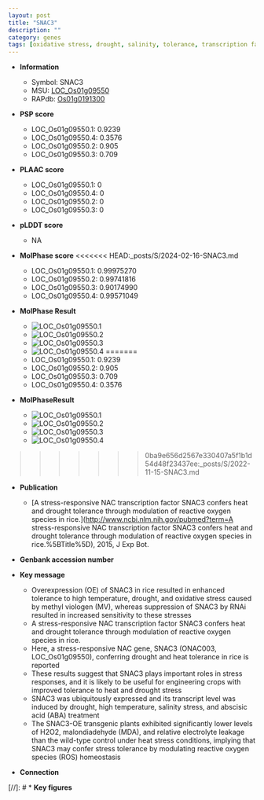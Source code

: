 ```yaml
---
layout: post
title: "SNAC3"
description: ""
category: genes
tags: [oxidative stress, drought, salinity, tolerance, transcription factor, oxidative, drought tolerance, salinity stress, stress, homeostasis, drought stress, abscisic acid, stress tolerance, stress response, reactive oxygen species]
---
```


* **Information**  
    + Symbol: SNAC3  
    + MSU: [LOC_Os01g09550](http://rice.plantbiology.msu.edu/cgi-bin/ORF_infopage.cgi?orf=LOC_Os01g09550)  
    + RAPdb: [Os01g0191300](http://rapdb.dna.affrc.go.jp/viewer/gbrowse_details/irgsp1?name=Os01g0191300)  

* **PSP score**  
    + LOC_Os01g09550.1: 0.9239 
    + LOC_Os01g09550.4: 0.3576 
    + LOC_Os01g09550.2: 0.905 
    + LOC_Os01g09550.3: 0.709 

* **PLAAC score**  
    + LOC_Os01g09550.1: 0 
    + LOC_Os01g09550.4: 0 
    + LOC_Os01g09550.2: 0 
    + LOC_Os01g09550.3: 0 

* **pLDDT score**
    + NA


* **MolPhase score**
<<<<<<< HEAD:_posts/S/2024-02-16-SNAC3.md
    + LOC_Os01g09550.1: 0.99975270
    + LOC_Os01g09550.2: 0.99741816
    + LOC_Os01g09550.3: 0.90174990
    + LOC_Os01g09550.4: 0.99571049

* **MolPhase Result**
    + ![LOC_Os01g09550.1](https://304243504.github.io/Pictures/LOC_Os01g/LOC_Os01g09550.1.png)
    + ![LOC_Os01g09550.2](https://304243504.github.io/Pictures/LOC_Os01g/LOC_Os01g09550.2.png)
    + ![LOC_Os01g09550.3](https://304243504.github.io/Pictures/LOC_Os01g/LOC_Os01g09550.3.png)
    + ![LOC_Os01g09550.4](https://304243504.github.io/Pictures/LOC_Os01g/LOC_Os01g09550.4.png)
=======
    + LOC_Os01g09550.1: 0.9239
    + LOC_Os01g09550.2: 0.905
    + LOC_Os01g09550.3: 0.709
    + LOC_Os01g09550.4: 0.3576

* **MolPhaseResult**
    + ![LOC_Os01g09550.1](https://ricepsp.github.io/pictures/LOC_Os01g/LOC_Os01g09550.1.png)
    + ![LOC_Os01g09550.2](https://ricepsp.github.io/pictures/LOC_Os01g/LOC_Os01g09550.2.png)
    + ![LOC_Os01g09550.3](https://ricepsp.github.io/pictures/LOC_Os01g/LOC_Os01g09550.3.png)
    + ![LOC_Os01g09550.4](https://ricepsp.github.io/pictures/LOC_Os01g/LOC_Os01g09550.4.png)
>>>>>>> 0ba9e656d2567e330407a5f1b1d54d48f23437ee:_posts/S/2022-11-15-SNAC3.md

* **Publication**  
    + [A stress-responsive NAC transcription factor SNAC3 confers heat and drought tolerance through modulation of reactive oxygen species in rice.](http://www.ncbi.nlm.nih.gov/pubmed?term=A stress-responsive NAC transcription factor SNAC3 confers heat and drought tolerance through modulation of reactive oxygen species in rice.%5BTitle%5D), 2015, J Exp Bot.

* **Genbank accession number**  

* **Key message**  
    + Overexpression (OE) of SNAC3 in rice resulted in enhanced tolerance to high temperature, drought, and oxidative stress caused by methyl viologen (MV), whereas suppression of SNAC3 by RNAi resulted in increased sensitivity to these stresses
    + A stress-responsive NAC transcription factor SNAC3 confers heat and drought tolerance through modulation of reactive oxygen species in rice.
    + Here, a stress-responsive NAC gene, SNAC3 (ONAC003, LOC_Os01g09550), conferring drought and heat tolerance in rice is reported
    + These results suggest that SNAC3 plays important roles in stress responses, and it is likely to be useful for engineering crops with improved tolerance to heat and drought stress
    + SNAC3 was ubiquitously expressed and its transcript level was induced by drought, high temperature, salinity stress, and abscisic acid (ABA) treatment
    + The SNAC3-OE transgenic plants exhibited significantly lower levels of H2O2, malondiadehyde (MDA), and relative electrolyte leakage than the wild-type control under heat stress conditions, implying that SNAC3 may confer stress tolerance by modulating reactive oxygen species (ROS) homeostasis

* **Connection**  

[//]: # * **Key figures**  


